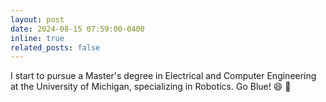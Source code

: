 ```yaml
---
layout: post
date: 2024-08-15 07:59:00-0400
inline: true
related_posts: false
---
```


I start to pursue a Master's degree in Electrical and Computer Engineering at the University of Michigan, specializing in Robotics. Go Blue! :smile: :rocket:
